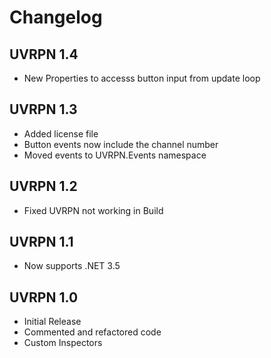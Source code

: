 # Changelog

## UVRPN 1.4

- New Properties to accesss button input from update loop

## UVRPN 1.3

- Added license file
- Button events now include the channel number
- Moved events to UVRPN.Events namespace

## UVRPN 1.2

- Fixed UVRPN not working in Build

## UVRPN 1.1

- Now supports .NET 3.5

## UVRPN 1.0

- Initial Release
- Commented and refactored code
- Custom Inspectors